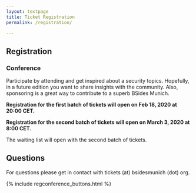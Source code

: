 ```yaml
---
layout: textpage
title: Ticket Registration
permalink: /registration/

---
```


## Registration
### Conference
Participate by attending and get inspired about a security topics.
Hopefully, in a future edition you want to share insights with the community.
Also, sponsoring is a great way to contribute to a superb BSides Munich.

**Registration for the first batch of tickets will open on Feb 18, 2020 at 20:00 CET.**

**Registration for the second batch of tickets will open on March 3, 2020 at 8:00 CET.**

The waiting list will open with the second batch of tickets.

## Questions

For questions please get in contact with tickets (at) bsidesmunich (dot) org.

{% include regconference_buttons.html %}
